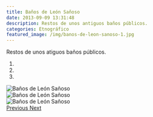 ```yaml
---
title: Baños de León Sañoso
date: 2013-09-09 13:31:48
description: Restos de unos antiguos baños públicos.
categories: Etnográfico
featured_image: /img/banos-de-leon-sanoso-1.jpg
---
```



Restos de unos atiguos baños públicos.

<div id="myCarousel" class="carousel slide" df-ride="carousel">
  <!-- Indicators -->
  <ol class="carousel-indicators">
    <li df-target="#myCarousel" df-slide-to="0" class="active"></li>
    <li df-target="#myCarousel" df-slide-to="1"></li>
    <li df-target="#myCarousel" df-slide-to="2"></li>
  </ol>
  <!-- Wrapper for slides -->
  <div class="carousel-inner" role="listbox">
    <div class="item active">
      <img src="/img/banos-de-leon-sanoso-1.jpg" alt="Baños de León Sañoso">
    </div>
    <div class="item">
      <img src="/img/banos-de-leon-sanoso-2.jpg" alt="Baños de León Sañoso">
    </div>
    <div class="item">
      <img src="/img/banos-de-leon-sanoso-3.jpg" alt="Baños de León Sañoso">
    </div>
  <!-- Left and right controls -->
  <a class="left carousel-control" href="#myCarousel" role="button" df-slide="prev">
    <span class="glyphicon glyphicon-chevron-left" aria-hidden="true"></span>
    <span class="sr-only">Previous</span>
  </a>
  <a class="right carousel-control" href="#myCarousel" role="button" df-slide="next">
    <span class="glyphicon glyphicon-chevron-right" aria-hidden="true"></span>
    <span class="sr-only">Next</span>
  </a>
</div>
